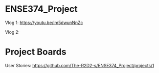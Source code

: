 # ENSE374_Project
Vlog 1: https://youtu.be/im5dwunNnZc

Vlog 2: 

# Project Boards

User Stories: https://github.com/The-R2D2-s/ENSE374_Project/projects/1
